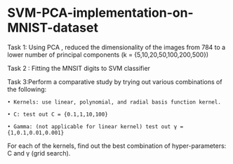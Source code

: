 # SVM-PCA-implementation-on-MNIST-dataset

Task 1: Using PCA , reduced the dimensionality of the images from 784 to
 a lower number of principal components (k = {5,10,20,50,100,200,500})

Task 2 : Fitting the MNSIT digits to SVM classifier

Task 3:Perform a comparative study by trying out various combinations of the following:

    • Kernels: use linear, polynomial, and radial basis function kernel.
    
    • C: test out C = {0.1,1,10,100}
    
    • Gamma: (not applicable for linear kernel) test out γ = {1,0.1,0.01,0.001}
    
   For each of the kernels, find out the best combination of hyper-parameters: C and γ (grid search).
